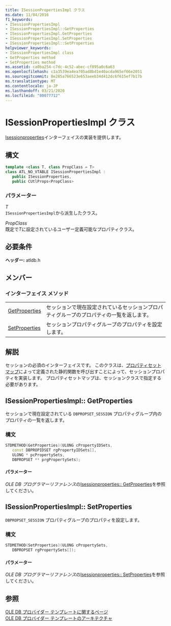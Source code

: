 ```yaml
---
title: ISessionPropertiesImpl クラス
ms.date: 11/04/2016
f1_keywords:
- ISessionPropertiesImpl
- ISessionPropertiesImpl::GetProperties
- ISessionPropertiesImpl.GetProperties
- ISessionPropertiesImpl.SetProperties
- ISessionPropertiesImpl::SetProperties
helpviewer_keywords:
- ISessionPropertiesImpl class
- GetProperties method
- SetProperties method
ms.assetid: ca0ba254-c7dc-4c52-abec-cf895a0c6a63
ms.openlocfilehash: c1a3539ea4ea705ad8bd1e40acda965ef66e2051
ms.sourcegitcommit: 8e285a766523e653aeeb34d412dc6f615ef7b17b
ms.translationtype: MT
ms.contentlocale: ja-JP
ms.lasthandoff: 03/21/2020
ms.locfileid: "80077712"
---
```

# <a name="isessionpropertiesimpl-class"></a>ISessionPropertiesImpl クラス

[Isessionproperties](/previous-versions/windows/desktop/ms713721(v=vs.85))インターフェイスの実装を提供します。

## <a name="syntax"></a>構文

```cpp
template <class T, class PropClass = T>
class ATL_NO_VTABLE ISessionPropertiesImpl :
   public ISessionProperties,
   public CUtlProps<PropClass>
```

### <a name="parameters"></a>パラメーター

*T*<br/>
`ISessionPropertiesImpl`から派生したクラス。

*PropClass*<br/>
既定で*T*に設定されているユーザー定義可能なプロパティクラス。

## <a name="requirements"></a>必要条件

**ヘッダー:** atldb.h

## <a name="members"></a>メンバー

### <a name="interface-methods"></a>インターフェイス メソッド

|||
|-|-|
|[GetProperties](#getproperties)|セッションで現在設定されているセッションプロパティグループのプロパティの一覧を返します。|
|[SetProperties](#setproperties)|セッションプロパティグループのプロパティを設定します。|

## <a name="remarks"></a>解説

セッションの必須のインターフェイスです。 このクラスは、[プロパティセットマップ](../../data/oledb/begin-propset-map.md)によって定義された静的関数を呼び出すことによって、セッションプロパティを実装します。 プロパティセットマップは、セッションクラスで指定する必要があります。

## <a name="isessionpropertiesimplgetproperties"></a><a name="getproperties"></a>ISessionPropertiesImpl:: GetProperties

セッションで現在設定されている `DBPROPSET_SESSION` プロパティグループ内のプロパティの一覧を返します。

### <a name="syntax"></a>構文

```cpp
STDMETHOD(GetProperties)(ULONG cPropertyIDSets,
   const DBPROPIDSET rgPropertyIDSets[],
   ULONG * pcPropertySets,
   DBPROPSET ** prgPropertySets);
```

#### <a name="parameters"></a>パラメーター

*OLE DB プログラマーリファレンス*の[Isessionproperties:: GetProperties](/previous-versions/windows/desktop/ms723643(v=vs.85))を参照してください。

## <a name="isessionpropertiesimplsetproperties"></a><a name="setproperties"></a>ISessionPropertiesImpl:: SetProperties

`DBPROPSET_SESSION` プロパティグループのプロパティを設定します。

### <a name="syntax"></a>構文

```cpp
STDMETHOD(SetProperties)(ULONG cPropertySets,
   DBPROPSET rgPropertySets[]);
```

#### <a name="parameters"></a>パラメーター

*OLE DB プログラマーリファレンス*の[Isessionproperties:: SetProperties](/previous-versions/windows/desktop/ms714405(v=vs.85))を参照してください。

## <a name="see-also"></a>参照

[OLE DB プロバイダー テンプレートに関するページ](../../data/oledb/ole-db-provider-templates-cpp.md)<br/>
[OLE DB プロバイダー テンプレートのアーキテクチャ](../../data/oledb/ole-db-provider-template-architecture.md)